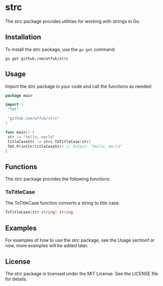 # strc

The strc package provides utilities for working with strings in Go.

## Installation

To install the strc package, use the `go get` command:

`go get github.com/wtfuk/strc`

## Usage

Import the strc package in your code and call the functions as needed:

```go
package main

import (
 "fmt"

 "github.com/wtfuk/strc"
)

func main() {
 str := "hello, world"
 titleCaseStr := strc.ToTitleCase(str)
 fmt.Println(titleCaseStr) // Output: "Hello, World"
}
```

## Functions

The strc package provides the following functions:

### ToTitleCase

The ToTitleCase function converts a string to title case.

```go
ToTitleCase(str string) string
```

## Examples

For examples of how to use the strc package, see the Usage sectionf or now, more examples will be added later.

## License

The strc package is licensed under the MIT License. See the LICENSE file for details.
